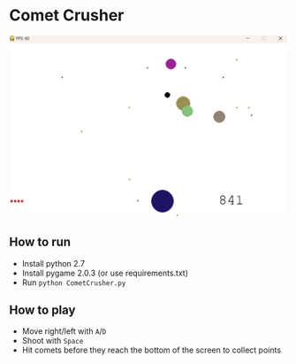 # Comet Crusher

![](.readme_assets/CometCrusher.png)

## How to run
* Install python 2.7
* Install pygame 2.0.3 (or use requirements.txt)
* Run `python CometCrusher.py`

## How to play
* Move right/left with `A`/`D`
* Shoot with `Space`
* Hit comets before they reach the bottom of the screen to collect points

